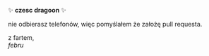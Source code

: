 ✨ **czesc dragoon** ✨

nie odbierasz telefonów, więc pomyślałem że założę pull requesta.

z fartem, \
_febru_
